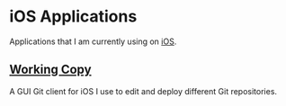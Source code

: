 # iOS Applications

Applications that I am currently using on [iOS](ios/README.md).

## [Working Copy](https://workingcopyapp.com/)

A GUI Git client for iOS I use to edit and deploy different Git repositories.
